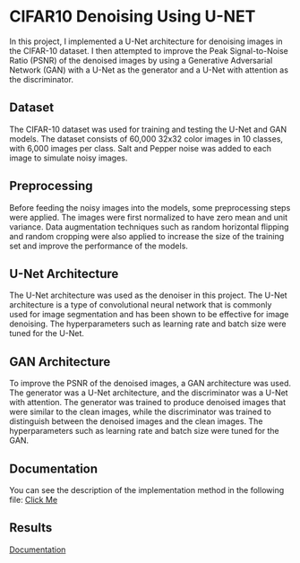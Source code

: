 
# CIFAR10 Denoising Using U-NET
In this project, I implemented a U-Net architecture for denoising images in the CIFAR-10 dataset. I then attempted to improve the Peak Signal-to-Noise Ratio (PSNR) of the denoised images by using a Generative Adversarial Network (GAN) with a U-Net as the generator and a U-Net with attention as the discriminator.



## Dataset

The CIFAR-10 dataset was used for training and testing the U-Net and GAN models. The dataset consists of 60,000 32x32 color images in 10 classes, with 6,000 images per class. Salt and Pepper noise was added to each image to simulate noisy images.


## Preprocessing

Before feeding the noisy images into the models, some preprocessing steps were applied. The images were first normalized to have zero mean and unit variance. Data augmentation techniques such as random horizontal flipping and random cropping were also applied to increase the size of the training set and improve the performance of the models.

## U-Net Architecture
The U-Net architecture was used as the denoiser in this project. The U-Net architecture is a type of convolutional neural network that is commonly used for image segmentation and has been shown to be effective for image denoising. The hyperparameters such as learning rate and batch size were tuned for the U-Net.

## GAN Architecture
To improve the PSNR of the denoised images, a GAN architecture was used. The generator was a U-Net architecture, and the discriminator was a U-Net with attention. The generator was trained to produce denoised images that were similar to the clean images, while the discriminator was trained to distinguish between the denoised images and the clean images. The hyperparameters such as learning rate and batch size were tuned for the GAN.
## Documentation

You can see the description of the implementation method in the following file:
[Click Me](https://linktodocumentation)


## Results

[Documentation](https://linktodocumentation)

